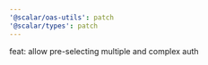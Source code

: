 ```yaml
---
'@scalar/oas-utils': patch
'@scalar/types': patch
---
```


feat: allow pre-selecting multiple and complex auth
